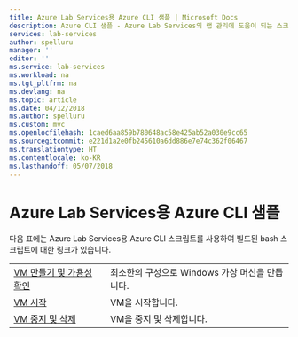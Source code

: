 ```yaml
---
title: Azure Lab Services용 Azure CLI 샘플 | Microsoft Docs
description: Azure CLI 샘플 - Azure Lab Services의 랩 관리에 도움이 되는 스크립트
services: lab-services
author: spelluru
manager: ''
editor: ''
ms.service: lab-services
ms.workload: na
ms.tgt_pltfrm: na
ms.devlang: na
ms.topic: article
ms.date: 04/12/2018
ms.author: spelluru
ms.custom: mvc
ms.openlocfilehash: 1caed6aa859b780648ac58e425ab52a030e9cc65
ms.sourcegitcommit: e221d1a2e0fb245610a6dd886e7e74c362f06467
ms.translationtype: HT
ms.contentlocale: ko-KR
ms.lasthandoff: 05/07/2018
---
```

# <a name="azure-cli-samples-for-azure-lab-services"></a>Azure Lab Services용 Azure CLI 샘플

다음 표에는 Azure Lab Services용 Azure CLI 스크립트를 사용하여 빌드된 bash 스크립트에 대한 링크가 있습니다. 

| | |
|---|---|
| [VM 만들기 및 가용성 확인](scripts/create-verify-virtual-machine-in-lab-cli.md?toc=%2fcli%2fazure%2ftoc.json) | 최소한의 구성으로 Windows 가상 머신을 만듭니다. |
| [VM 시작](scripts/start-connect-virtual-machine-in-lab-cli.md?toc=%2fcli%2fazure%2ftoc.json) | VM을 시작합니다. |
| [VM 중지 및 삭제](scripts/stop-delete-virtual-machine-in-lab-cli.md?toc=%2fcli%2fazure%2ftoc.json) | VM을 중지 및 삭제합니다. |
